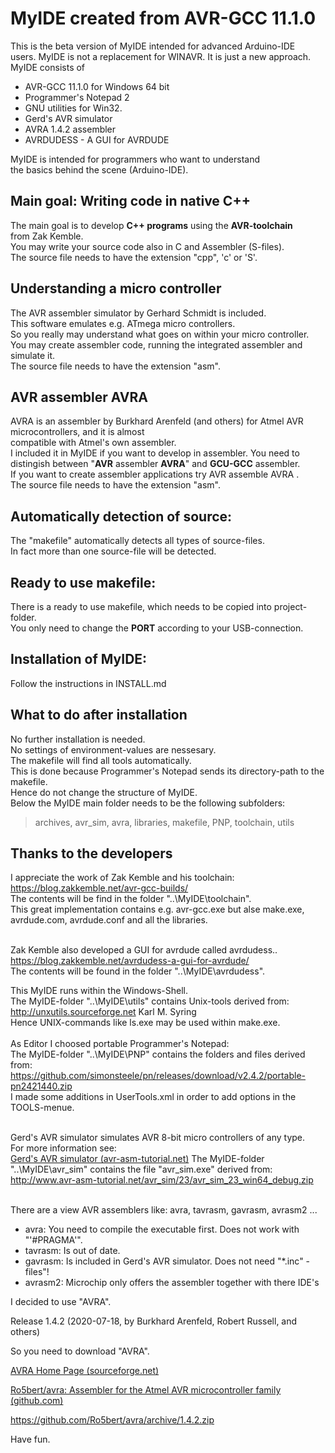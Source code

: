 # MyIDE created from AVR-GCC 11.1.0 
This is the beta version of MyIDE intended for advanced Arduino-IDE<br>
users. MyIDE is not a replacement for WINAVR. It is just a new approach.<br>
MyIDE consists of <br>
* AVR-GCC 11.1.0 for Windows 64 bit
* Programmer's Notepad 2
* GNU utilities for Win32.<br>
* Gerd's AVR simulator
* AVRA 1.4.2 assembler
* AVRDUDESS - A GUI for AVRDUDE

MyIDE is intended for programmers who want to understand<br>
the basics behind the scene (Arduino-IDE).
## Main goal: Writing code in native C++
The main goal is to develop **C++ programs** using the **AVR-toolchain**<br>
from Zak Kemble.<br>
You may write your source code also in C and Assembler (S-files).<br>
The source file needs to have the extension "cpp", 'c' or 'S'.<br>

## Understanding a micro controller
The AVR assembler simulator by Gerhard Schmidt is included.<br>
This software emulates e.g. ATmega micro controllers.<br>
So you really may understand what goes on within your micro controller.<br>
You may create assembler code, running the integrated assembler and simulate it.<br>
The source file needs to have the extension "asm".<br>

## AVR assembler AVRA
AVRA is an assembler by Burkhard Arenfeld (and others) for Atmel AVR microcontrollers, and it is almost<br> compatible with Atmel's own assembler.<br>
I included it in MyIDE if you want to develop in assembler.
You need to distingish between "**AVR** assembler **AVRA**" and **GCU-GCC** assembler.<br>
If you want to create assembler applications try AVR assemble AVRA .<br>
The source file needs to have the extension "asm".<br>

## Automatically detection of source:<br>
The "makefile" automatically detects all types of source-files.<br>
In fact more than one source-file will be detected.<br>

## Ready to use makefile:<br>
There is a ready to use makefile, which needs to be copied into project-folder.<br>
You only need to change the **PORT** according to your USB-connection.
## Installation of MyIDE:<br>
Follow the instructions in INSTALL.md
## What to do after installation
No further installation is needed.<br>
No settings of environment-values are nessesary.<br>
The makefile will find all tools automatically.<br>
This is done because Programmer's Notepad sends its directory-path to the makefile.<br>
Hence do not change the structure of MyIDE.<br>
Below the MyIDE main folder needs to be the following subfolders: <br>
> archives, avr_sim, avra, libraries, makefile, PNP, toolchain, utils<br>

## Thanks to the developers<br>
I appreciate the work of Zak Kemble and his toolchain:<br>
https://blog.zakkemble.net/avr-gcc-builds/<br>
The contents will be find in the folder "..\MyIDE\toolchain".<br>
This great implementation contains e.g. avr-gcc.exe but alse make.exe,<br>
avrdude.com, avrdude.conf and all the libraries.<br>
<br>

Zak Kemble also developed a GUI for avrdude called avrdudess.. <br>
https://blog.zakkemble.net/avrdudess-a-gui-for-avrdude/<br>
The contents will be found in the folder "..\MyIDE\avrdudess".<br>

This MyIDE runs within the Windows-Shell.<br>
The MyIDE-folder "..\MyIDE\utils" contains Unix-tools derived from:<br>
http://unxutils.sourceforge.net Karl M. Syring<br>
Hence UNIX-commands like ls.exe may be used within make.exe.<br>
<br>
As Editor I choosed portable Programmer's Notepad:<br>
The MyIDE-folder "..\MyIDE\PNP" contains the folders and files derived from:<br>
https://github.com/simonsteele/pn/releases/download/v2.4.2/portable-pn2421440.zip<br>
I made some additions in UserTools.xml in order to add options in the TOOLS-menue.<br>
<br>

Gerd's AVR simulator simulates AVR 8-bit micro controllers of any type.<br>
For more information see: <br>
[Gerd's AVR simulator (avr-asm-tutorial.net)](http://www.avr-asm-tutorial.net/avr_sim/index_en.html)
The MyIDE-folder "..\MyIDE\avr_sim" contains the file "avr_sim.exe" derived from:<br>
http://www.avr-asm-tutorial.net/avr_sim/23/avr_sim_23_win64_debug.zip<br><br>

There are a view AVR assemblers like: avra, tavrasm, gavrasm, avrasm2 ...<br>

- avra: You need to compile the executable first. Does not work with "'#PRAGMA'".<br>
- tavrasm: Is out of date.<br>
- gavrasm: Is included in Gerd's AVR simulator. Does not need "*.inc" -files"!<br>
- avrasm2: Microchip only offers the assembler together with there IDE's<br>

I decided to use "AVRA".<br>

Release 1.4.2 (2020-07-18, by Burkhard Arenfeld, Robert Russell, and others)<br>

So you need to download "AVRA".<br>

[AVRA Home Page (sourceforge.net)](http://avra.sourceforge.net/)

[Ro5bert/avra: Assembler for the Atmel AVR microcontroller family (github.com)](https://github.com/Ro5bert/avra)

https://github.com/Ro5bert/avra/archive/1.4.2.zip




Have fun.

